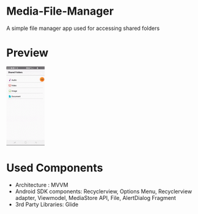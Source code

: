 # Media-File-Manager
A simple file manager app used for accessing shared folders 

# Preview
![](preview.gif)

# Used Components
- Architecture : MVVM
- Android SDK components: Recyclerview, Options Menu, Recyclerview adapter, Viewmodel, MediaStore API, File, AlertDialog Fragment
- 3rd Party Libraries: Glide
